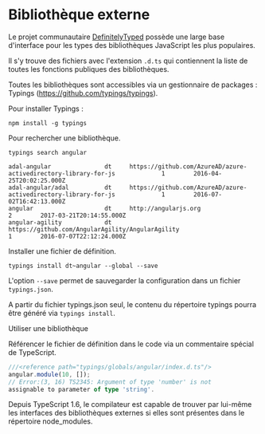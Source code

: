 # Bibliothèque externe

Le projet communautaire [DefinitelyTyped](http://definitelytyped.org/) possède une large base d'interface pour les types des bibliothèques JavaScript les plus populaires.

Il s'y trouve des fichiers avec l'extension `.d.ts` qui contiennent la liste de toutes les fonctions publiques des bibliothèques.

Toutes les bibliothèques sont accessibles via un gestionnaire de packages : Typings (https://github.com/typings/typings).

Pour installer Typings :

```
npm install -g typings
```

Pour rechercher une bibliothèque.


```
typings search angular
```

```
adal-angular               dt     https://github.com/AzureAD/azure-activedirectory-library-for-js             1        2016-04-25T20:02:25.000Z
adal-angular/adal          dt     https://github.com/AzureAD/azure-activedirectory-library-for-js             1        2016-07-02T16:42:13.000Z
angular                    dt     http://angularjs.org                                                        2        2017-03-21T20:14:55.000Z
angular-agility            dt     https://github.com/AngularAgility/AngularAgility                            1        2016-07-07T22:12:24.000Z
```

Installer une fichier de définition.

```
typings install dt~angular --global --save
```

L'option `--save` permet de sauvegarder la configuration dans un fichier `typings.json`.

A partir du fichier typings.json seul, le contenu du répertoire typings pourra être généré via `typings install`.

Utiliser une bibliothèque

Référencer le fichier de définition dans le code via un commentaire spécial de TypeScript.

```ts
///<reference path="typings/globals/angular/index.d.ts"/>
angular.module(10, []);
// Error:(3, 16) TS2345: Argument of type 'number' is not
assignable to parameter of type 'string'.
```

Depuis TypeScript 1.6, le compilateur est capable de trouver par lui-même les interfaces des bibliothèques externes si elles sont présentes dans le répertoire node_modules.

